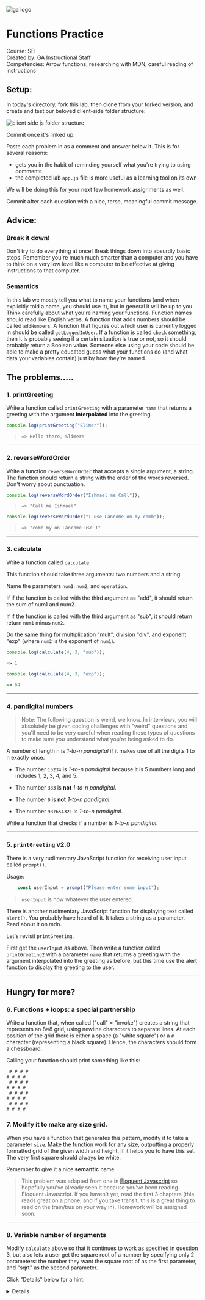![ga logo](https://camo.githubusercontent.com/6ce15b81c1f06d716d753a61f5db22375fa684da/68747470733a2f2f67612d646173682e73332e616d617a6f6e6177732e636f6d2f70726f64756374696f6e2f6173736574732f6c6f676f2d39663838616536633963333837313639306533333238306663663535376633332e706e67)

# Functions Practice


Course: SEI <br>
Created by: GA Instructional Staff <br>
Competencies: Arrow functions, researching with MDN, careful reading of instructions 

## Setup:

In today's directory, fork this lab, then clone from your forked version, and create and test our beloved client-side folder structure: 

![client side js folder structure](https://i.imgur.com/YksT98c.png)

Commit once it's linked up.

Paste each problem in as a comment and answer below it.  This is for several reasons:

* gets you in the habit of reminding yourself what you're trying to using comments
* the completed lab `app.js` file is more useful as a learning tool on its own

We will be doing this for your next few homework assignments as well.

Commit after each question with a nice, terse, meaningful commit message.

## Advice:  

### Break it down!

Don't try to do everything at once!  Break things down into absurdly basic steps.  Remember you're much much smarter than a computer and you have to think on a very low level like a computer to be effective at giving instructions to that computer.

### Semantics

In this lab we mostly tell you what to name your functions (and when explicitly told a name, you should use it), but in general it will be up to you. Think carefully about what you're naming your functions. Function names should read like English verbs. A function that adds numbers should be called `addNumbers`.  A function that figures out which user is currently logged in should be called `getLoggedInUser`.  If a function is called `check` something, then it is probably seeing if a certain situation is true or not, so it should probably return a Boolean value.  Someone else using your code should be able to make a pretty educated guess what your functions do (and what data your variables contain) just by how they're named.


## The problems.....

### 1. printGreeting

Write a function called `printGreeting` with a parameter `name` that returns a greeting with the argument **interpolated** into the greeting.

```javascript
console.log(printGreeting("Slimer"));
```

> `=> Hello there, Slimer!`

<hr>

### 2. reverseWordOrder

Write a function `reverseWordOrder` that accepts a single argument, a string. The function should return a string with the order of the words reversed. Don't worry about punctuation.

```javascript
console.log(reverseWordOrder("Ishmael me Call"));
```

> `=> "Call me Ishmael"`


```js
console.log(reverseWordOrder("I use Lâncome on my comb"));
```

> `=> "comb my on Lâncome use I"`


<hr>

### 3. calculate

Write a function called `calculate`.

This function should take three arguments: two numbers and a string.

Name the parameters `num1`, `num2`, and `operation`.

If if the function is called with the third argument as "add", it should return the sum of num1 and num2.

If if the function is called with the third argument as "sub", it should return return `num1` minus `num2`.

Do the same thing for multiplication "mult", division "div", and exponent "exp" (where `num2` is the exponent of `num1`).

```javascript
console.log(calculate(4, 3, "sub"));

=> 1
```

```javascript
console.log(calculate(4, 3, "exp"));

=> 64
```

<hr>

### 4. pandigital numbers

> Note: The following question is weird, we know. In interviews, you will absolutely be given coding challenges with "weird" questions and you'll need to be very careful when reading these types of questions to make sure you understand what you're being asked to do.

A number of length n is _1-to-n pandigital_ if it makes use of all the digits 1 to n exactly once.

- The number `15234` is _1-to-n pandigital_ because it is 5 numbers long and includes 1, 2, 3, 4, and 5.

- The number `333` is **not** _1-to-n pandigital_.

- The number `0` is **not** _1-to-n pandigital_.

- The number `987654321` is _1-to-n pandigital_.

Write a function that checks if a number is _1-to-n pandigital_.


<hr>

### 5. `printGreeting` v2.0

There is a very rudimentary JavaScript function for receiving user input called `prompt()`.  

Usage: 

```js
	const userInput = prompt("Please enter some input");
```

> `userInput` is now whatever the user entered.

There is another rudimentary JavaScript function for displaying text called `alert()`. You probably have heard of it. It takes a string as a parameter. Read about it on mdn.

Let's revisit `printGreeting`.

First get the `userInput` as above. Then write a function called `printGreeting2` with a parameter `name` that returns a greeting with the argument interpolated into the greeting as before, but this time use the alert function to display the greeting to the user. 


<hr>


## Hungry for more?

### 6. Functions + loops: a special partnership 

Write a function that, when called ("call" = "invoke") creates a string that represents an 8×8 grid, using newline characters to separate lines. At each position of the grid there is either a space (a "white square") or a `#` character (representing a black square). Hence, the characters should form a chessboard.

Calling your function should print something like this:

```
 # # # #
# # # # 
 # # # #
# # # # 
 # # # #
# # # # 
 # # # #
# # # #
```

### 7. Modify it to make any size grid.

When you have a function that generates this pattern, modify it to take a parameter `size`.  Make the function work for any size, outputting a properly formatted grid of the given width and height.  If it helps you to have this set. The very first square should always be white.

Remember to give it a nice **semantic** name

> This problem was adapted from one in [Eloquent Javascript](http://eloquentjavascript.net/02_program_structure.html#p_1pkxSCSkVg) so hopefully you've already seen it because you've been reading Eloquent Javascript. If you haven't yet, read the first 3 chapters (this reads great on a phone, and if you take transit, this is a great thing to read on the train/bus on your way in).  Homework will be assigned soon. 

<hr>

### 8. Variable number of arguments

Modify `calculate` above so that it continues to work as specified in question 3, but also lets a user get the square root of a number by specifying only 2 parameters: the number they want the square root of as the first parameter, and "sqrt" as the second parameter.

Click "Details" below for a hint:

<details>
Hint: use `typeof` 
</details>
